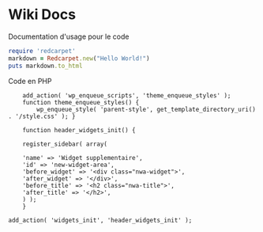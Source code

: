 <!-- TITLE: Home -->
<!-- SUBTITLE: A quick summary of Home -->

# Wiki Docs
Documentation d'usage pour le code

```ruby
require 'redcarpet'
markdown = Redcarpet.new("Hello World!")
puts markdown.to_html
```

Code en PHP
```<?php 
	add_action( 'wp_enqueue_scripts', 'theme_enqueue_styles' );
	function theme_enqueue_styles() { 
		wp_enqueue_style( 'parent-style', get_template_directory_uri() . '/style.css' ); } 
    
    function header_widgets_init() {
 
    register_sidebar( array(

    'name' => 'Widget supplementaire',
    'id' => 'new-widget-area',
    'before_widget' => '<div class="nwa-widget">',
    'after_widget' => '</div>',
    'before_title' => '<h2 class="nwa-title">',
    'after_title' => '</h2>',
    ) );
    }

add_action( 'widgets_init', 'header_widgets_init' );
```
